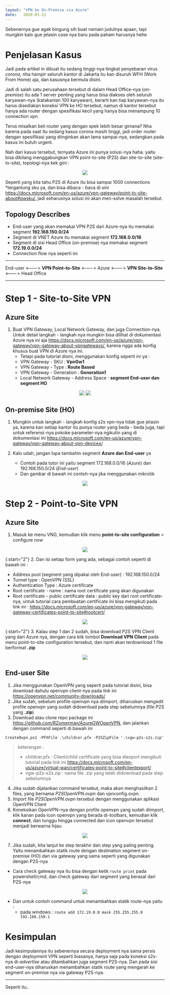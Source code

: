 ```yaml
---
layout: "VPN ke On-Premise via Azure"
date:   2020-03-21
---
```

Sebenernya gue agak bingung sih buat namain judulnya apaan, tapi mungkin kalo gue jelasin case nya baru pada paham harusnya hehe

Penjelasan Kasus
===
Jadi pada artikel in dibuat itu sedang tinggi-nya tingkat penyebaran virus _corona_, nha hampir seluruh kantor di Jakarta itu kan disuruh WFH (Work From Home) aja, dan kasusnya bermula disini.

Jadi di salah satu perusahaan tersebut di dalam Head Office-nya (_on-premise_) itu ada 1 server penting yang harus bisa diakses oleh seluruh karyawan-nya (katakanlan 100 karyawan), berarti kan tiap karyawan-nya itu harus disediakan koneksi VPN ke HO tersebut, namun di kantor tersebut hanya ada router dengan spesifikasi kecil yang hanya bisa menampung 10 connection vpn. 

Terus misalkan beli router yang dengan spek lebih besar gimana? Nha karena pada saat itu sedang kasus corona masih tinggi, jadi order router dengan spesifikasi yang diinginkan akan lama sampai-nya, sedangkan pada kasus ini butuh urgent.

Nah dari kasus tersebut, ternyata Azure ini punya solusi-nya haha. yaitu bisa dibilang menggabungkan VPN point-to-site (P2S) dan site-to-site (site-to-site), topologi-nya kek gini :

<p align="center">
  <img src="https://raw.githubusercontent.com/fauzanooor/blog_post/master/img/2020-03-21-VPN-ke-On-premise-via-Azure/topologi.png">
</p>

Seperti yang kita tahu P2S di Azure itu bisa sampai 1000 connections *tergantung sku ya, dan bisa dibaca - baca di sini <https://docs.microsoft.com/en-us/azure/vpn-gateway/point-to-site-about#gwsku/>, jadi seharusnya solusi ini akan men-solve masalah tersebut.

## Topology Describes
- End-user yang akan memakai VPN P2S dari Azure-nya itu memakai segment **192.168.150.0/24**
- Segment di VNET Azure itu memakai segment **172.168.0.0/16**
- Segment di sisi Head Office (on-premise) nya memakai segment **172.19.0.0/24**
- Connection flow nya seperti ini 

---
End-user <---> **VPN Point-to-Site** <---> Azure <---> **VPN Site-to-Site** <---> Head Office

---

Step 1 - Site-to-Site VPN
===

## Azure Site
1. Buat VPN Gateway, Local Network Gateway, dan juga Connection-nya. Untuk detail langkah - langkah nya mungkin bisa dilihat di dokumentasi Azure nya ini aja <https://docs.microsoft.com/en-us/azure/vpn-gateway/vpn-gateway-about-vpngateways/>, karena ngga ada konfig khusus buat VPN di Azure nya ini.
    - Tetapi pada tutorial disini, menggunakan konfig seperti ini ya :
    - VPN Gateway - SKU : **VpnGw1**
    - VPN Gateway - Type : **Route Based**
    - VPN Gateway - Generation : **Generation1**
    - Local Network Gateway - Address Space : **segment End-user dan segment HO** 

<p align="center">
  <img src="https://raw.githubusercontent.com/fauzanooor/blog_post/master/img/2020-03-21-VPN-ke-On-premise-via-Azure/vgw.png">
  <img src="https://raw.githubusercontent.com/fauzanooor/blog_post/master/img/2020-03-21-VPN-ke-On-premise-via-Azure/lng.png">
</p>

## On-premise Site (HO)
1. Mungkin untuk langkah - langkah konfig s2s vpn-nya tidak gue jelasin ya, karena kan setiap kantor itu punya router yang beda - beda juga, tapi untuk referensi-nya pokoke parameter-nya ngikutin yang di dokumentasi ini <https://docs.microsoft.com/en-us/azure/vpn-gateway/vpn-gateway-about-vpn-devices/>

2. Kalo udah, jangan lupa tambahin segment **Azure dan End-user** ya
   - Contoh pada tutor ini yaitu segment 172.168.0.0/16 (*Azure*) dan 192.168.150.0/24 (*End-user*)
   - Dan gambar di bawah ini contoh-nya jika menggunakan mikrotik

<p align="center">
  <img src="https://raw.githubusercontent.com/fauzanooor/blog_post/master/img/2020-03-21-VPN-ke-On-premise-via-Azure/ipsec-mikrotik.png">
</p>


Step 2 - Point-to-Site VPN
===
## Azure Site
1. Masuk ke menu VNG, kemudian klik menu **point-to-site configuration** > configure now

<p align="center">
  <img src="https://raw.githubusercontent.com/fauzanooor/blog_post/master/img/2020-03-21-VPN-ke-On-premise-via-Azure/p2s-configure.png">
</p>

{:start="2"}
2. Dan isi setiap form yang ada, sebagai contoh seperti di bawah ini :
   - Address pool (segment yang dipakai oleh End-user) : 192.168.150.0/24
   - Tunnel type : OpenVPN (SSL)
   - Authentication Type : Azure certificate
   - Root certificate - name : nama root certificate yang akan digunakan
   - Root certificate - public certificate data : public key dari root certificate-nya, untuk tutorial cara pembuatan certificate ini bisa mengikuti pada link ini : <https://docs.microsoft.com/en-us/azure/vpn-gateway/vpn-gateway-certificates-point-to-site#rootcert/>

<p align="center">
  <img src="https://raw.githubusercontent.com/fauzanooor/blog_post/master/img/2020-03-21-VPN-ke-On-premise-via-Azure/p2s-configured.png">
</p>

{:start="2"}
3. Kalau step 1 dan 2 sudah, bisa download P2S VPN Client yang dari Azure nya, dengan cara klik tombol **Download VPN Client** pada menu point-to-site configuration tersebut, dan nanti akan terdownload 1 file berformat **.zip**

<p align="center">
  <img src="https://raw.githubusercontent.com/fauzanooor/blog_post/master/img/2020-03-21-VPN-ke-On-premise-via-Azure/p2s-vpn-client.png">
</p>


## End-user Site
1. Jika menggunakan OpenVPN yang seperti pada tutorial disini, bisa download dahulu openvpn client-nya pada link ini <https://openvpn.net/community-downloads/>
2. Jika sudah, sebelum profile openvpn nya diimport, diharuskan mengedit profile openvpn yang sudah didownload pada step sebelumnya (file P2S yang **.zip**)
3. Download atau clone repo package ini https://github.com/RZomerman/AzureGWOpenVPN, dan jalankan dengan command seperti di bawah ini

```CreateOvpn.ps1 -PFXFile .\childcer.pfx -P2SZipFile '.\vgw-p2s-s2s.zip'```

> keterangan : 
> - childcer.pfx : Client/child certificate yang bisa diexport mengikuti tutorial pada link ini <https://docs.microsoft.com/en-us/azure/virtual-wan/certificates-point-to-site#clientexport/>
> - vgw-p2s-s2s.zip : nama file .zip yang telah didownload pada step sebelumnya

4. Jika sudah dijalankan command tersebut, maka akan menghasilkan 2 files, yang bernama *P2SOpenVPN.ovpn* dan vpnconfig.ovpn.
5. Import file *P2SOpenVPN.ovpn* tersebut dengan menggunakan aplikasi OpenVPN Client
6. Koneksikan OpenVPN-nya dengan profile openvpn yang sudah diimport, klik kanan pada icon openvpn yang berada di-toolbars, kemudian klik **connect**, dan tunggu hingga connected dan icon openvpn tersebut menjadi berwarna hijau

<p align="center">
  <img src="https://raw.githubusercontent.com/fauzanooor/blog_post/master/img/2020-03-21-VPN-ke-On-premise-via-Azure/openvpn-connection.png">
</p>

7. Jika sudah, kita lanjut ke step terakhir dan step yang paling penting. Yaitu menambahkan statik route dengan destination segment on-premise (HO) dan via gateway yang sama seperti yang digunakan dengan P2S-nya

- Cara check gateway nya itu bisa dengan ketik `route print` pada powershell/cmd, dan check gateway dari segment yang berasal dari P2S-nya 

<p align="center">
  <img src="https://raw.githubusercontent.com/fauzanooor/blog_post/master/img/2020-03-21-VPN-ke-On-premise-via-Azure/p2s-route-table.png">
</p>

- Dan untuk contoh command untuk menambahkan statik route-nya yaitu :
  - pada windows : ``route add 172.19.0.0 mask 255.255.255.0 192.168.150.1``


Kesimpulan
===
Jadi kesimpulannya itu sebenernya secara deployment nya sama persis dengan deployment VPN seperti biasanya, hanya saja pada koneksi s2s-nya di-*advertise* atau ditambahkan juga segment P2S-nya. Dan pada sisi end-user-nya diharuskan menambahkan statik route yang mengarah ke segment on-premise nya via gateway P2S-nya.


---

Seperti itu..